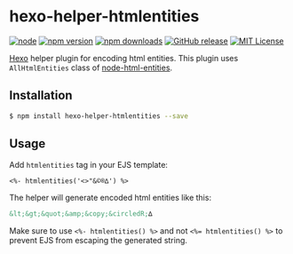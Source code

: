 # hexo-helper-htmlentities

[![node](https://img.shields.io/node/v/hexo-helper-htmlentities.svg?style=flat-square)](https://www.npmjs.com/package/hexo-helper-htmlentities)
[![npm version](https://img.shields.io/npm/v/hexo-helper-htmlentities.svg?style=flat-square)](https://www.npmjs.com/package/hexo-helper-htmlentities)
[![npm downloads](https://img.shields.io/npm/dt/hexo-helper-htmlentities.svg?style=flat-square)](https://www.npmjs.com/package/hexo-helper-htmlentities)
[![GitHub release](https://img.shields.io/github/release/kulikala/hexo-helper-htmlentities.svg?style=flat-square)](https://github.com/kulikala/hexo-helper-htmlentities/releases/latest)
[![MIT License](https://img.shields.io/badge/licence-MIT-blue.svg?style=flat-square)](LICENSE)

[Hexo] helper plugin for encoding html entities.
This plugin uses `AllHtmlEntities` class of [node-html-entities].

## Installation

``` bash
$ npm install hexo-helper-htmlentities --save
```

## Usage

Add `htmlentities` tag in your EJS template:

```ejs
<%- htmlentities('<>"&©®∆') %>
```

The helper will generate encoded html entities like this:

```html
&lt;&gt;&quot;&amp;&copy;&circledR;∆
```

Make sure to use `<%- htmlentities() %>` and not `<%= htmlentities() %>` to prevent EJS from escaping the generated string.

[Hexo]: http://hexo.io/
[node-html-entities]: https://github.com/mdevils/node-html-entities
